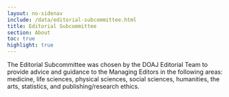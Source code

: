 ```yaml
---
layout: no-sidenav
include: /data/editorial-subcommittee.html
title: Editorial Subcommittee
section: About
toc: true
highlight: true
---
```


The Editorial Subcommittee was chosen by the DOAJ Editorial Team to provide advice and guidance to the Managing Editors in the following areas: medicine, life sciences, physical sciences, social sciences, humanities, the arts, statistics, and publishing/research ethics.
